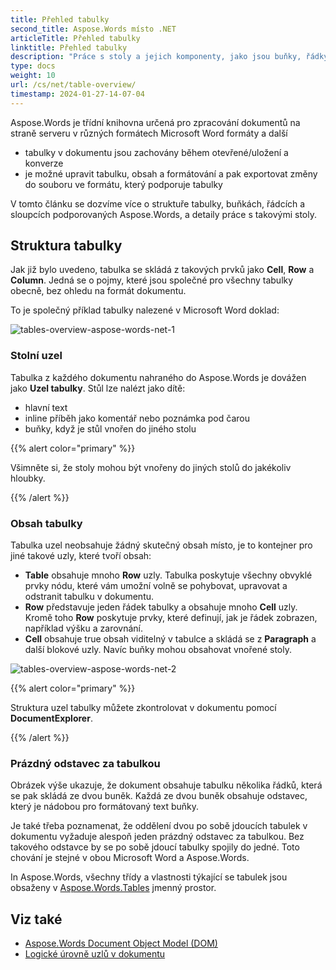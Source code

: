 ```yaml
---
title: Přehled tabulky
second_title: Aspose.Words místo .NET
articleTitle: Přehled tabulky
linktitle: Přehled tabulky
description: "Práce s stoly a jejich komponenty, jako jsou buňky, řádky, sloupce v Aspose.Words místo .NET. Jak pracovat s tabulkami v C#."
type: docs
weight: 10
url: /cs/net/table-overview/
timestamp: 2024-01-27-14-07-04
---
```


Aspose.Words je třídní knihovna určená pro zpracování dokumentů na straně serveru v různých formátech Microsoft Word formáty a další

* tabulky v dokumentu jsou zachovány během otevřené/uložení a konverze
* je možné upravit tabulku, obsah a formátování a pak exportovat změny do souboru ve formátu, který podporuje tabulky

V tomto článku se dozvíme více o struktuře tabulky, buňkách, řádcích a sloupcích podporovaných Aspose.Words, a detaily práce s takovými stoly.

## Struktura tabulky

Jak již bylo uvedeno, tabulka se skládá z takových prvků jako **Cell**, **Row** a **Column**. Jedná se o pojmy, které jsou společné pro všechny tabulky obecně, bez ohledu na formát dokumentu.

To je společný příklad tabulky nalezené v Microsoft Word doklad:

![tables-overview-aspose-words-net-1](/words/net/table-overview/tables-overview-1.png)

### Stolní uzel

Tabulka z každého dokumentu nahraného do Aspose.Words je dovážen jako **Uzel tabulky**. Stůl lze nalézt jako dítě:

- hlavní text
- inline příběh jako komentář nebo poznámka pod čarou
- buňky, když je stůl vnořen do jiného stolu

{{% alert color="primary" %}}

Všimněte si, že stoly mohou být vnořeny do jiných stolů do jakékoliv hloubky.

{{% /alert %}}

### Obsah tabulky

Tabulka uzel neobsahuje žádný skutečný obsah místo, je to kontejner pro jiné takové uzly, které tvoří obsah:

- **Table** obsahuje mnoho **Row** uzly. Tabulka poskytuje všechny obvyklé prvky nódu, které vám umožní volně se pohybovat, upravovat a odstranit tabulku v dokumentu.
- **Row** představuje jeden řádek tabulky a obsahuje mnoho **Cell** uzly. Kromě toho **Row** poskytuje prvky, které definují, jak je řádek zobrazen, například výšku a zarovnání.
- **Cell** obsahuje true obsah viditelný v tabulce a skládá se z **Paragraph** a další blokové uzly. Navíc buňky mohou obsahovat vnořené stoly.

![tables-overview-aspose-words-net-2](/words/net/table-overview/tables-overview-2.png)

{{% alert color="primary" %}}

Struktura uzel tabulky můžete zkontrolovat v dokumentu pomocí **DocumentExplorer**.

{{% /alert %}}

### Prázdný odstavec za tabulkou

Obrázek výše ukazuje, že dokument obsahuje tabulku několika řádků, která se pak skládá ze dvou buněk. Každá ze dvou buněk obsahuje odstavec, který je nádobou pro formátovaný text buňky.

Je také třeba poznamenat, že oddělení dvou po sobě jdoucích tabulek v dokumentu vyžaduje alespoň jeden prázdný odstavec za tabulkou. Bez takového odstavce by se po sobě jdoucí tabulky spojily do jedné. Toto chování je stejné v obou Microsoft Word a Aspose.Words.

In Aspose.Words, všechny třídy a vlastnosti týkající se tabulek jsou obsaženy v [Aspose.Words.Tables](https://reference.aspose.com/words/net/aspose.words.tables/) jmenný prostor.

## Viz také

* [Aspose.Words Document Object Model (DOM)](/words/cs/net/aspose-words-document-object-model/)
* [Logické úrovně uzlů v dokumentu](/words/cs/net/logical-levels-of-nodes-in-a-document/)
